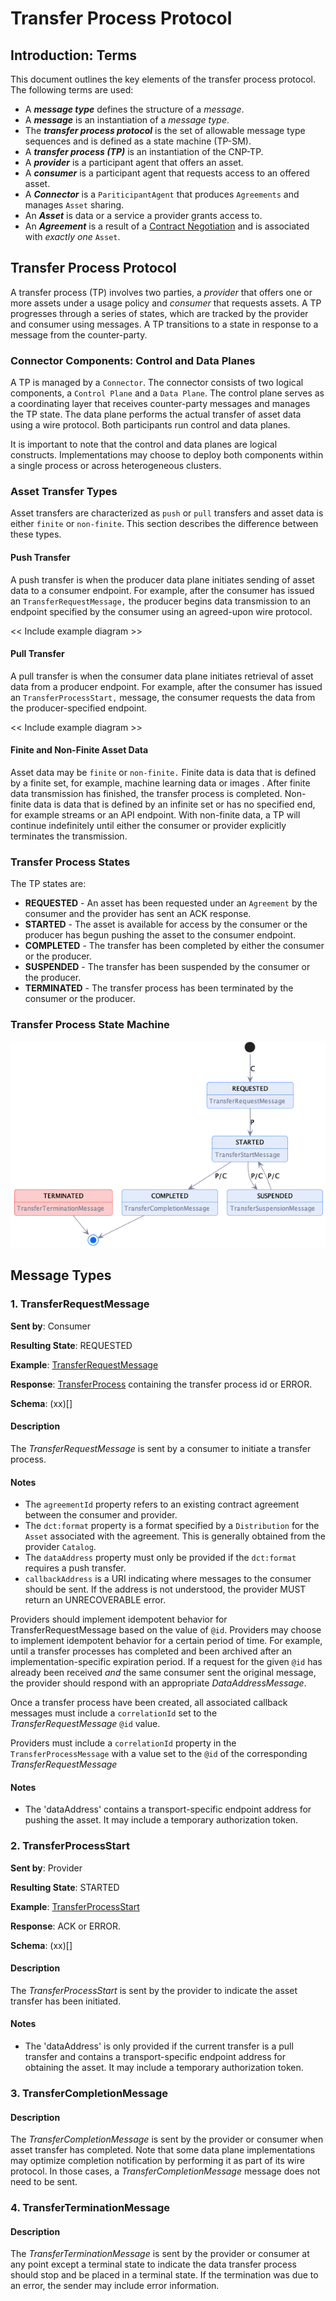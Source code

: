 # Transfer Process Protocol

## Introduction: Terms

This document outlines the key elements of the transfer process protocol. The following terms are used:

- A _**message type**_ defines the structure of a _message_.
- A _**message**_  is an instantiation of a _message type_.
- The _**transfer process protocol**_ is the set of allowable message type sequences and is defined as a state machine (TP-SM).
- A _**transfer process (TP)**_ is an instantiation of the CNP-TP.
- A _**provider**_ is a participant agent that offers an asset.
- A _**consumer**_ is a participant agent that requests access to an offered asset.
- A _**Connector**_ is a `PariticipantAgent` that produces `Agreements` and manages `Asset` sharing.
- An _**Asset**_ is data or a service a provider grants access to.
- An _**Agreement**_ is a result of a [Contract Negotiation](../negotiation/contract.negotiation.protocol.md) and is associated with _exactly one_ `Asset`.

## Transfer Process  Protocol

A transfer process (TP) involves two parties, a _provider_ that offers one or more assets under a usage policy and _consumer_ that requests assets. A TP progresses through
a series of states, which are tracked by the provider and consumer using messages. A TP transitions to a state in response to a message from the counter-party.

### Connector Components: Control and Data Planes

A TP is managed by a `Connector`. The connector consists of two logical components, a `Control Plane` and a `Data Plane`. The control plane serves as a coordinating layer that
receives counter-party messages and manages the TP state. The data plane performs the actual transfer of asset data using a wire protocol. Both participants run control and data
planes.

It is important to note that the control and data planes are logical constructs. Implementations may choose to deploy both components within a single process or across
heterogeneous
clusters.

### Asset Transfer Types

Asset transfers are characterized as `push` or `pull` transfers and asset data is either `finite` or `non-finite`. This section describes the difference between these types.

#### Push Transfer

A push transfer is when the producer data plane initiates sending of asset data to a consumer endpoint. For example, after the consumer has issued an `TransferRequestMessage,` the
producer begins data transmission to an endpoint specified by the consumer using an agreed-upon wire protocol.

<< Include example diagram >>

#### Pull Transfer

A pull transfer is when the consumer data plane initiates retrieval of asset data from a producer endpoint. For example, after the consumer has issued an `TransferProcessStart,`
message, the consumer requests the data from the producer-specified endpoint.

<< Include example diagram >>

#### Finite and Non-Finite Asset Data

Asset data may be `finite` or `non-finite.` Finite data is data that is defined by a finite set, for example, machine learning data or images . After finite data transmission has
finished, the transfer process is completed. Non-finite data is data that is defined by an infinite set or has no specified end, for example streams or an API endpoint. With
non-finite data, a TP will continue indefinitely until either the consumer or provider explicitly terminates the transmission.

### Transfer Process States

The TP states are:

- **REQUESTED** - An asset has been requested under an `Agreement` by the consumer and the provider has sent an ACK response.
- **STARTED** - The asset is available for access by the consumer or the producer has begun pushing the asset to the consumer endpoint.
- **COMPLETED** - The transfer has been completed by either the consumer or the producer.
- **SUSPENDED** - The transfer has been suspended by the consumer or the producer.
- **TERMINATED** - The transfer process has been terminated by the consumer or the producer.

### Transfer Process State Machine

![](./transfer.process.state.machine.png)

## Message Types

### 1. TransferRequestMessage

**Sent by**: Consumer

**Resulting State**: REQUESTED

**Example**: [TransferRequestMessage](./message/transfer.request.message.json)

**Response**: [TransferProcess](./message/transfer.process.json) containing the transfer process id or ERROR.

**Schema**: (xx)[]

#### Description

The _TransferRequestMessage_ is sent by a consumer to initiate a transfer process.

#### Notes

- The `agreementId` property refers to an existing contract agreement between the consumer and provider.
- The `dct:format` property is a format specified by a `Distribution` for the `Asset` associated with the agreement. This is generally obtained from the provider `Catalog`.
- The `dataAddress` property must only be provided if the `dct:format` requires a push transfer.
- `callbackAddress` is a URI indicating where messages to the consumer should be sent. If the address is not understood, the provider MUST return an UNRECOVERABLE error.

Providers should implement idempotent behavior for TransferRequestMessage based on the value of `@id`. Providers may choose to implement idempotent behavior for a certain period of
time. For example, until a transfer processes has completed and been archived after an implementation-specific expiration period. If a request for the given `@id` has already been
received *and* the same consumer sent the original message, the provider should respond with an appropriate _DataAddressMessage_.

Once a transfer process have been created, all associated callback messages must include a `correlationId` set to the _TransferRequestMessage_ `@id` value.

Providers must include a `correlationId` property in the `TransferProcessMessage` with a value set to the `@id` of the corresponding _TransferRequestMessage_

#### Notes

- The 'dataAddress' contains a transport-specific endpoint address for pushing the asset. It may include a temporary authorization token.

### 2. TransferProcessStart

**Sent by**: Provider

**Resulting State**: STARTED

**Example**: [TransferProcessStart](./message/transfer.process.start.message.json)

**Response**: ACK or ERROR.

**Schema**: (xx)[]

#### Description

The _TransferProcessStart_ is sent by the provider to indicate the asset transfer has been initiated.

#### Notes

- The 'dataAddress' is only provided if the current transfer is a pull transfer and contains a transport-specific endpoint address for obtaining the asset. It may include a
  temporary authorization token.

### 3. TransferCompletionMessage

#### Description

The _TransferCompletionMessage_ is sent by the provider or consumer when asset transfer has completed. Note that some data plane implementations may optimize completion
notification by performing it as part of its wire protocol. In those cases, a _TransferCompletionMessage_ message does not need to be sent.

### 4. TransferTerminationMessage

#### Description

The _TransferTerminationMessage_ is sent by the provider or consumer at any point except a terminal state to indicate the data transfer process should stop and be placed in
a terminal state. If the termination was due to an error, the sender may include error information. 
